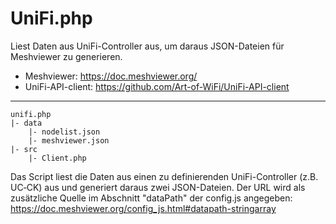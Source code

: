 # UniFi.php

Liest Daten aus UniFi-Controller aus, um daraus JSON-Dateien für Meshviewer zu generieren.

+ Meshviewer: https://doc.meshviewer.org/
+ UniFi-API-client: https://github.com/Art-of-WiFi/UniFi-API-client

---


    unifi.php
    |- data
    	|- nodelist.json
        |- meshviewer.json
    |- src
    	|- Client.php


Das Script liest die Daten aus einen zu definierenden UniFi-Controller (z.B. UC‑CK) aus und generiert daraus zwei JSON-Dateien. Der URL wird als zusätzliche Quelle im Abschnitt "dataPath" der config.js angegeben:
https://doc.meshviewer.org/config_js.html#datapath-stringarray

